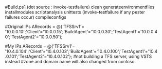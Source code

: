 #Build.ps1
(dot source : invoke-testfailure)
clean
generateenvironmentfiles
installmodules
scriptanalysis
unittests (invoke-testfailure if any pester failures occur)
compileconfigs

#Original IPs
ARecords            = @{'TFSSrv1'= '10.0.0.10';'Client'='10.0.0.15';'BuildAgent'='10.0.0.30';'TestAgent1'='10.0.0.40';'TestAgent2'='10.0.0.50'};

#My IPs
ARecords            = @{'TFSSrv1'= '10.4.0.104';'Client'='10.4.0.103';'BuildAgent'='10.4.0.100';'TestAgent1'='10.4.0.101';'TestAgent2'='10.4.0.102'};
#not building a TFS server, using VSTS instead
#zone and domain name will also changed from contoso
